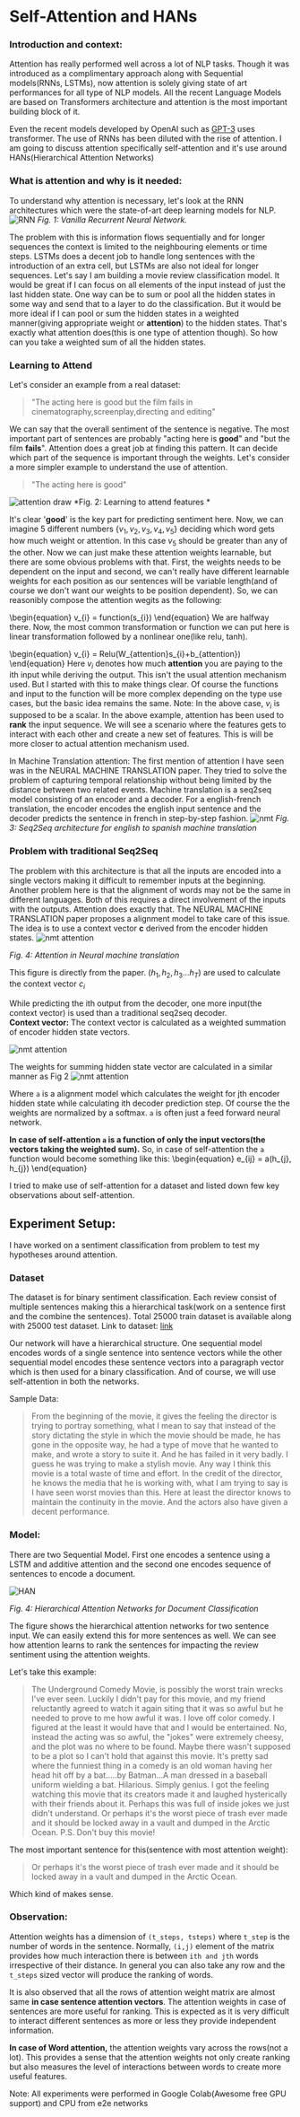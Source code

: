 # Self-Attention and HANs

### Introduction and context:
Attention has really performed well across a lot of NLP tasks. Though it was introduced as a complimentary approach along with Sequential models(RNNs, LSTMs), now attention is solely giving state of art performances for all type of NLP models. All the recent Language Models are based on Transformers architecture and attention is the most important building block of it.

Even the recent models developed by OpenAI such as [GPT-3](https://arxiv.org/abs/2005.14165) uses transformer. The use of RNNs has been diluted with the rise of attention.
I am going to discuss attention specifically self-attention and it\'s use around HANs(Hierarchical Attention Networks)

### What is attention and why is it needed:
To understand why attention is necessary, let\'s look at the RNN architectures which were the state-of-art deep learning models for NLP.
![RNN](/images/rnn_flow.png)
*Fig. 1: Vanilla Recurrent Neural Network.*

The problem with this is information flows sequentially and for longer sequences the context is limited to the neighbouring elements or time steps. LSTMs does a decent job to handle long sentences with the introduction of an extra cell, but LSTMs are also not ideal for longer sequences.
Let\'s say I am building a movie review classification model. It would be great if I can focus on all elements of the input instead of just the last hidden state. One way can be to sum or pool all the hidden states in some way and send that to a layer to do the classification. But it would be more ideal if I can pool or sum the hidden states in a weighted manner(giving appropriate weight or **attention**) to the hidden states. 
That\'s exactly what attention does(this is one type of attention though). So how can you take a weighted sum of all the hidden states.
### Learning to Attend
Let\'s consider an example from a real dataset:


> \"The acting here is good but the film fails in cinematography,screenplay,directing and editing\"

We can say that the overall sentiment of the sentence is negative. The most important part of sentences are probably \"acting here is **good**\" and \"but the film **fails**\". Attention does a great job at finding this pattern. It can decide which part of the sequence is important through the weights. Let\'s consider a more simpler example to understand the use of attention.
> \"The acting here is good\"

![attention draw](/images/attention_draw.png)
*Fig. 2: Learning to attend features *

It\'s clear \'**good**\' is the key part for predicting sentiment here. Now, we can imagine 5 different numbers $\{v_{1},v_{2},v_{3},v_{4},v_{5}\}$ deciding which word gets how much weight or attention. In this case $v_{5}$ should be greater than any of the other.
Now we can just make these attention weights learnable, but there are some obvious problems with that. First, the weights needs to be dependent on the input and second, we can\'t really have different learnable weights for each position as our sentences will be variable length(and of course we don\'t want our weights to be position dependent). So, we can reasonibly compose the attention wegits as the following:

\begin{equation} 
v_{i} = function(s_{i})
\end{equation}
We are halfway there. Now, the most common transformation or function we can put here is linear transformation followed by a nonlinear one(like relu, tanh).

\begin{equation} 
v_{i} = Relu(W_{attention}s_{i}+b_{attention})
\end{equation}
Here $v_{i}$ denotes how much **attention** you are paying to the ith input while deriving the output.
This isn\'t the usual attention mechanism used. But I started with this to make things clear. Of course the functions and input to the function will be more complex depending on the type use cases, but the basic idea remains the same.
Note: In the above case, $v_{i}$ is supposed to be a scalar.
In the above example, attention has been used to **rank** the input sequence. We will see a scenario where the features gets to interact with each other and create a new set of features. This is will be more closer to actual attention mechanism used.

In Machine Translation attention:
The first mention of attention I have seen was in the NEURAL MACHINE TRANSLATION paper. They tried to solve the problem of capturing temporal relationship without being limited by the distance between two related events. 
Machine translation is a seq2seq model consisting of an encoder and a decoder. For a english-french translation, the encoder encodes the english input sentence and the decoder predicts the sentence in french in step-by-step fashion. 
![nmt](/images/nmt.png)
*Fig. 3: Seq2Seq architecture for english to spanish machine translation*

### Problem with traditional Seq2Seq
The problem with this architecture is that all the inputs are encoded into a single vectors making it difficult to remember inputs at the beginning. Another problem here is that the alignment of words may not be the same in different languages. Both of this requires a direct involvement of the inputs with the outputs. Attention does exactly that. 
The NEURAL MACHINE TRANSLATION paper proposes a alignment model to take care of this issue. The idea is to use a context vector **c** derived from the encoder hidden states.
![nmt attention](/images/nmt_attention.png)

*Fig. 4: Attention in Neural machine translation*

This figure is directly from the paper. $(h_{1}, h_{2}, h_{3}... h_{T})$ are used to calculate the context vector $c_{i}$

While predicting the ith output from the decoder, one more input(the context vector) is used than a traditional seq2seq decoder.<br>
**Context vector:** The context vector is calculated as a weighted summation of encoder hidden state vectors. 

![nmt attention](/images/nmt_attention_one.png)

The weights for summing hidden state vector are calculated in a similar manner as Fig 2
![nmt attention](/images/nmt_attention_two.png)

Where ```a``` is a alignment model which calculates the weight for jth encoder hidden state while calculating ith decoder prediction step. Of course the the weights are normalized by a softmax. ```a``` is often just a feed forward neural network.

**In case of self-attention ```a``` is a function of only the input vectors(the vectors taking the weighted sum).** So, in case of self-attention the ```a``` function would become something like this:
\begin{equation} 
e_{ij} = a(h_{j}, h_{j})
\end{equation}

I tried to make use of self-attention for a dataset and listed down few key observations about self-attention.

## Experiment Setup:<br>
I have worked on a sentiment classification from problem to test my hypotheses around attention.

### Dataset 
The dataset is for binary sentiment classification. Each review consist of multiple sentences making this a hierarchical task(work on a sentence first and the combine the sentences). Total 25000 train dataset is available along with 25000 test dataset.
Link to dataset: [link](https://ai.stanford.edu/~amaas/data/sentiment/)

Our network will have a hierarchical structure. One sequential model encodes words of a single sentence into sentence vectors while the other sequential model encodes these sentence vectors into a paragraph vector which is then used for a binary classification. And of course, we will use self-attention in both the networks.

Sample Data:
> From the beginning of the movie, it gives the feeling the director is trying to portray something, what I mean to say that instead of the story dictating the style in which the movie should be made, he has gone in the opposite way, he had a type of move that he wanted to make, and wrote a story to suite it. And he has failed in it very badly. I guess he was trying to make a stylish movie. Any way I think this movie is a total waste of time and effort. In the credit of the director, he knows the media that he is working with, what I am trying to say is I have seen worst movies than this. Here at least the director knows to maintain the continuity in the movie. And the actors also have given a decent performance.

### Model:
There are two Sequential Model. First one encodes a sentence using a LSTM and additive attention and the second one encodes sequence of sentences to encode a document.

![HAN](/images/rsz_1han.png)

*Fig. 4: Hierarchical Attention Networks for Document Classification*


The figure shows the hierarchical attention networks for two sentence input. We can easily extend this for more sentences as well. 
We can see how attention learns to rank the sentences for impacting the review sentiment using the attention weights.

Let\'s take this example:
>The Underground Comedy Movie, is possibly the worst train wrecks I\'ve ever seen. Luckily I didn\'t pay for this movie, and my friend reluctantly agreed to watch it again siting that it was so awful but he needed to prove to me how awful it was. I love off color comedy. I figured at the least it would have that and I would be entertained. No, instead the acting was so awful, the "jokes" were extremely cheesy, and the plot was no where to be found. Maybe there wasn\'t supposed to be a plot so I can\'t hold that against this movie. It\'s pretty sad where the funniest thing in a comedy is an old woman having her head hit off by a bat.....by Batman...A man dressed in a baseball uniform wielding a bat. Hilarious. Simply genius. I got the feeling watching this movie that its creators made it and laughed hysterically with their friends about it. Perhaps this was full of inside jokes we just didn\'t understand. Or perhaps it\'s the worst piece of trash ever made and it should be locked away in a vault and dumped in the Arctic Ocean. P.S. Don\'t buy this movie!

The most important sentence for this(sentence with most attention weight):
>Or perhaps it\'s the worst piece of trash ever made and it should be locked away in a vault and dumped in the Arctic Ocean.

Which kind of makes sense.

### Observation:


Attention weights has a dimension of ```(t_steps, tsteps)``` where ```t_step``` is the number of words in the sentence. Normally, ```(i,j)``` element of the matrix provides how much interaction there is between ```ith and jth``` words irrespective of their distance. In general you can also take any row and the ```t_steps``` sized vector will produce the ranking of words. 

It is also observed that all the rows of attention weight matrix are almost same **in case sentence attention vectors**. The attention weights in case of sentences are more useful for ranking. This is expected as it is very difficult to interact different sentences as more or less they provide independent information.

**In case of Word attention,** the attention weights vary across the rows(not a lot). This provides a sense that the attention weights not only create ranking but also measures the level of interactions between words to create more useful features.

Note: All experiments were performed in Google Colab(Awesome free GPU support) and CPU from e2e networks 